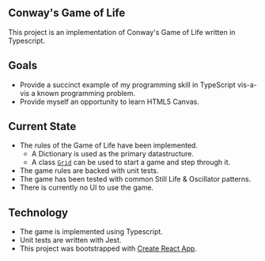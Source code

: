 Conway's Game of Life
-----

This project is an implementation of Conway's Game of Life written in Typescript.

## Goals
- Provide a succinct example of my programming skill in TypeScript vis-a-vis a known programming problem.
- Provide myself an opportunity to learn HTML5 Canvas.

## Current State
- The rules of the Game of Life have been implemented.  
  - A Dictionary is used as the primary datastructure.
  - A class [`Grid`](https://github.com/wintermuted/game-of-life/blob/master/src/game/Grid.ts) can be used to start a game and step through it.
- The game rules are backed with unit tests.
- The game has been tested with common Still Life & Oscillator patterns.
- There is currently no UI to use the game.

## Technology

- The game is implemented using Typescript.
- Unit tests are written with Jest.
- This project was bootstrapped with [Create React App](https://github.com/facebook/create-react-app).
